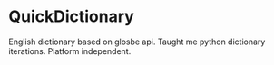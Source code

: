 # QuickDictionary
English dictionary based on glosbe api. Taught me python dictionary iterations. Platform independent. 
